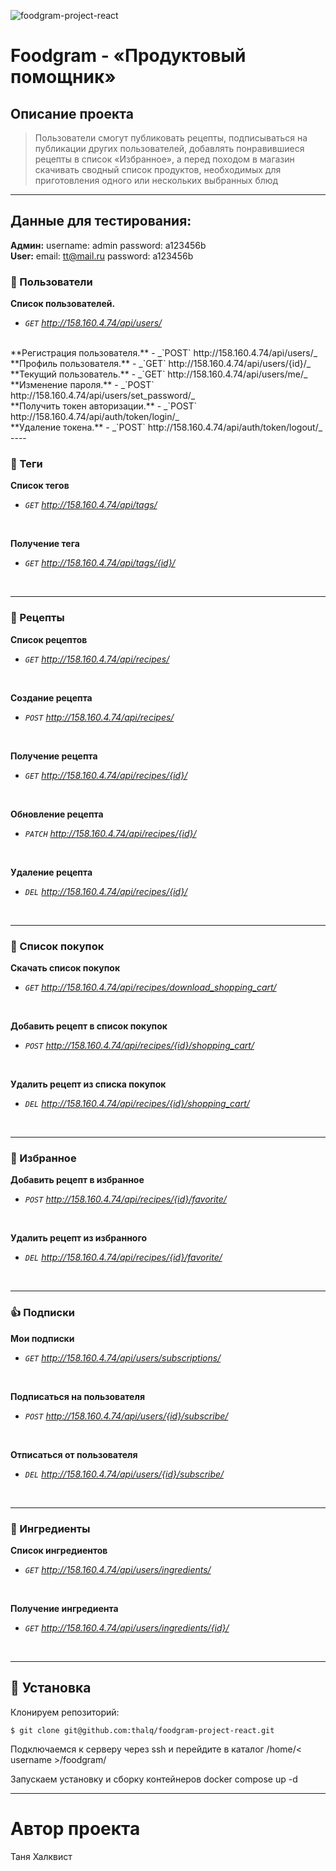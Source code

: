![foodgram-project-react](https://github.com/thalq/foodgram-project-react/actions/workflows/main.yml/badge.svg)

# Foodgram - «Продуктовый помощник»

## Описание проекта
> Пользователи смогут публиковать рецепты, подписываться на публикации других пользователей, добавлять понравившиеся рецепты в список «Избранное», а перед походом в магазин скачивать сводный список продуктов, необходимых для приготовления одного или нескольких выбранных блюд
----
## Данные для тестирования:
__Админ:__
username:  admin
password: a123456b
<br />
__User:__
email: tt@mail.ru
password: a123456b
<br />
### :bust_in_silhouette: Пользователи
**Список пользователей.**
- _`GET` http://158.160.4.74/api/users/_
<br />
**Регистрация пользователя.**
- _`POST` http://158.160.4.74/api/users/_
<br />
**Профиль пользователя.**
- _`GET` http://158.160.4.74/api/users/{id}/_
<br />
**Текущий пользователь.**
- _`GET` http://158.160.4.74/api/users/me/_
<br />
**Изменение пароля.**
- _`POST` http://158.160.4.74/api/users/set_password/_
<br />
**Получить токен авторизации.**
- _`POST` http://158.160.4.74/api/auth/token/login/_
<br />
**Удаление токена.**
- _`POST` http://158.160.4.74/api/auth/token/logout/_
<br />
----

### :pushpin: Теги

**Cписок тегов**
- _`GET` http://158.160.4.74/api/tags/_
<br />


**Получение тега**
- _`GET` http://158.160.4.74/api/tags/{id}/_
<br />

----

### :fork_and_knife: Рецепты

**Список рецептов**
- _`GET` http://158.160.4.74/api/recipes/_
<br />

**Создание рецепта**
- _`POST` http://158.160.4.74/api/recipes/_
<br />

**Получение рецепта**
- _`GET` http://158.160.4.74/api/recipes/{id}/_
<br />

**Обновление рецепта**
- _`PATCH` http://158.160.4.74/api/recipes/{id}/_
<br />


**Удаление рецепта**
- _`DEL` http://158.160.4.74/api/recipes/{id}/_
<br />

----

### :memo: Список покупок

**Скачать список покупок**
- _`GET` http://158.160.4.74/api/recipes/download_shopping_cart/_
<br />

**Добавить рецепт в список покупок**
- _`POST` http://158.160.4.74/api/recipes/{id}/shopping_cart/_
<br />

**Удалить рецепт из списка покупок**
- _`DEL` http://158.160.4.74/api/recipes/{id}/shopping_cart/_
<br />

----

### :star2: Избранное

**Добавить рецепт в избранное**
- _`POST` http://158.160.4.74/api/recipes/{id}/favorite/_
<br />

**Удалить рецепт из избранного**
- _`DEL` http://158.160.4.74/api/recipes/{id}/favorite/_
<br />

----

### :+1: Подписки

**Мои подписки**
- _`GET` http://158.160.4.74/api/users/subscriptions/_
<br />

**Подписаться на пользователя**
- _`POST` http://158.160.4.74/api/users/{id}/subscribe/_
<br />

**Отписаться от пользователя**
- _`DEL` http://158.160.4.74/api/users/{id}/subscribe/_
<br />

----

### :tomato: Ингредиенты

**Список ингредиентов**
- _`GET` http://158.160.4.74/api/users/ingredients/_
<br />

**Получение ингредиента**
- _`GET` http://158.160.4.74/api/users/ingredients/{id}/_
<br />

----

## :wrench: Установка
Клонируем репозиторий:

```$ git clone git@github.com:thalq/foodgram-project-react.git```

Подключаемся к серверу через ssh и перейдите в каталог
/home/< username >/foodgram/

Запускаем установку и сборку контейнеров
docker compose up -d

----
# Автор проекта
Таня Халквист
